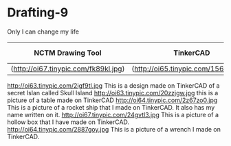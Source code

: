 # Drafting-9
Only I can change my life





| NCTM Drawing Tool  | TinkerCAD | TinkerCAD Codeblocks |
| ------------- | ------------- | ---------------------
| (http://oi67.tinypic.com/fk89kl.jpg) | (http://oi65.tinypic.com/156s1lz.jpg) |  |


http://oi63.tinypic.com/2igf9tl.jpg
This is a design made on TinkerCAD of a secret Islan called Skull Island
http://oi63.tinypic.com/20zzjgw.jpg
this is a picture of a table made on TinkerCAD
http://oi64.tinypic.com/2z67zo0.jpg
This is a picture of a rocket ship that I made on TinkerCAD. It also has my name written on it.
http://oi67.tinypic.com/24gvtl3.jpg
This is a picture of a hollow box that I have made on TinkerCAD.
http://oi64.tinypic.com/2887goy.jpg
This is a picture of a wrench I made on TinkerCAD.
